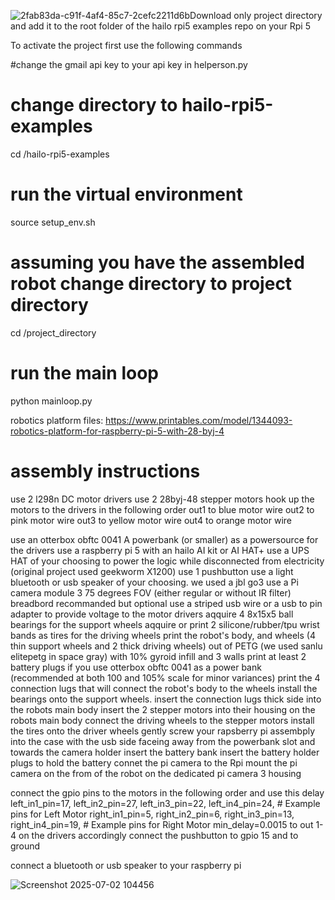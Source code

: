 ![2fab83da-c91f-4af4-85c7-2cefc2211d6b](https://github.com/user-attachments/assets/6dc1a2e6-1bf3-4375-b92d-afe55065f053)Download only project directory and add it to the root folder of the hailo rpi5 examples repo on your Rpi 5

To activate the project first use the following commands

#change the gmail api key to your api key in  helperson.py
<YOURGMAIAPIKEY>
# change directory to hailo-rpi5-examples
cd <yourpathhere>/hailo-rpi5-examples
# run the virtual environment 
source setup_env.sh
# assuming you have the assembled robot change directory to project directory
cd /project_directory
# run the main loop
python mainloop.py

robotics platform files:
https://www.printables.com/model/1344093-robotics-platform-for-raspberry-pi-5-with-28-byj-4

# assembly  instructions
use 2 l298n DC motor drivers
use 2 28byj-48 stepper motors
hook up the motors to the drivers in the following order
out1 to blue motor wire
out2 to pink motor wire
out3 to yellow motor wire
out4 to orange motor wire

use an otterbox obftc 0041 A powerbank (or smaller) as a powersource for the drivers 
use a raspberry pi 5 with an hailo AI kit or AI HAT+
use a UPS HAT of your choosing to power the logic while disconnected from electricity (original project used geekworm X1200)
use 1 pushbutton
use a light bluetooth or usb speaker of your choosing. we used a jbl go3
use a Pi camera module 3 75 degrees FOV (either regular or without IR filter)
breadbord recommanded but optional
use a striped usb wire or a usb to pin adapter to provide  voltage to the motor drivers 
aqquire 4 8x15x5 ball bearings for the support wheels
aqquire or print 2 silicone/rubber/tpu wrist bands as tires for the driving wheels 
print the robot's body, and wheels (4 thin support wheels and 2 thick driving wheels) out of PETG (we used sanlu elitepetg in space gray) with 10% gyroid infill and 3 walls 
print at least 2 battery plugs if you use otterbox obftc 0041 as a power bank (recommended at both 100 and 105% scale for minor variances)
print the 4 connection lugs that will connect the robot's body to the wheels
install the bearings onto the support wheels.
insert the connection lugs thick side into the robots main body
insert the 2 stepper motors into their housing on the robots main body
connect the driving wheels to the stepper motors
install the tires onto the driver wheels
gently screw your rapsberry pi assembply into the case with the usb side faceing away from the powerbank slot and towards the camera holder
insert the battery bank 
insert the battery holder plugs to hold the battery
connet the pi camera to the Rpi
mount the pi camera on the from of the robot on the dedicated pi camera 3 housing

connect the gpio pins to the motors in the following order and use this delay 
left_in1_pin=17, left_in2_pin=27, left_in3_pin=22, left_in4_pin=24, # Example pins for Left Motor
right_in1_pin=5, right_in2_pin=6, right_in3_pin=13, right_in4_pin=19, # Example pins for Right Motor
min_delay=0.0015
to out 1-4 on the drivers accordingly
connect the pushbutton to gpio 15 and to ground

connect a bluetooth or usb speaker to your raspberry pi

![Screenshot 2025-07-02 104456](https://github.com/user-attachments/assets/5f60053e-9d37-4e85-ac1a-ec5816009ea7)



